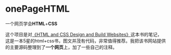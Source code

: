 onePageHTML
===========

一个网页学会**HTML**+**CSS**

这个项目是对[《HTML and CSS Design and Build Websites》](http://www.htmlandcssbook.com/)这本书的笔记，这是一本5星的html+css书，图文并茂有代码，非常值得推荐。我把该书网站提供的主要源码整理到了**一个网页**上，加了一些自己的注释。

